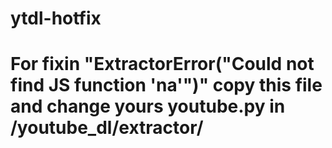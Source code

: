 # ytdl-hotfix
# For fixin "ExtractorError("Could not find JS function 'na'")" copy this file and change yours youtube.py in /youtube_dl/extractor/
